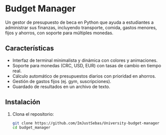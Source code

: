 # Budget Manager

Un gestor de presupuesto de beca en Python que ayuda a estudiantes a administrar sus finanzas, incluyendo transporte, comida, gastos menores, fijos y ahorros, con soporte para múltiples monedas.

## Características
- Interfaz de terminal minimalista y dinámica con colores y animaciones.
- Soporte para monedas (CRC, USD, EUR) con tasas de cambio en tiempo real.
- Cálculo automático de presupuestos diarios con prioridad en ahorros.
- Gestión de gastos fijos (ej. gym, suscripciones).
- Guardado de resultados en un archivo de texto.

## Instalación
1. Clona el repositorio:
   ```bash
   git clone https://github.com/ImJustSebas/University-budget-manager
   cd budget_manager
